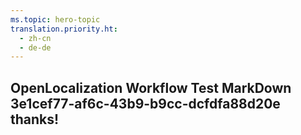 ```yaml
---
ms.topic: hero-topic
translation.priority.ht: 
  - zh-cn
  - de-de
---
```

## OpenLocalization Workflow Test MarkDown 3e1cef77-af6c-43b9-b9cc-dcfdfa88d20e thanks!
